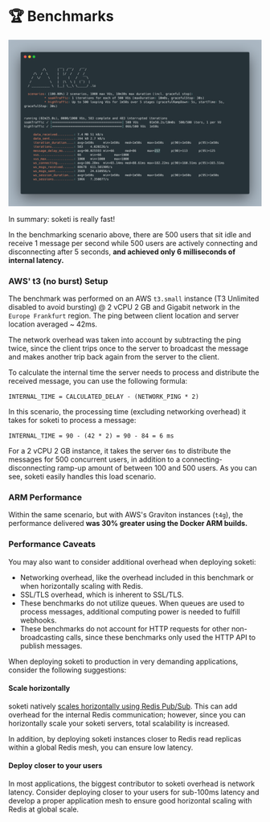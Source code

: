 # 🏆 Benchmarks

![](.gitbook/assets/benchmarks.png)

In summary: soketi is really fast!

In the benchmarking scenario above, there are 500 users that sit idle and receive 1 message per second while 500 users are actively connecting and disconnecting after 5 seconds, **and achieved only 6 milliseconds of internal latency.**

### **AWS' t3 (no burst) Setup**

The benchmark was performed on an AWS `t3.small` instance (T3 Unlimited disabled to avoid bursting) @ 2 vCPU 2 GB and Gigabit network in the `Europe Frankfurt` region. The ping between client location and server location averaged \~ 42ms.

The network overhead was taken into account by subtracting the ping twice, since the client trips once to the server to broadcast the message and makes another trip back again from the server to the client.

To calculate the internal time the server needs to process and distribute the received message, you can use the following formula:

```
INTERNAL_TIME = CALCULATED_DELAY - (NETWORK_PING * 2)
```

In this scenario, the processing time (excluding networking overhead) it takes for soketi to process a message:

```
INTERNAL_TIME = 90 - (42 * 2) = 90 - 84 = 6 ms
```

For a 2 vCPU 2 GB instance, it takes the server `6ms` to distribute the messages for 500 concurrent users, in addition to a connecting-disconnecting ramp-up amount of between 100 and 500 users. As you can see, soketi easily handles this load scenario.

### ARM Performance

Within the same scenario, but with AWS's Graviton instances (`t4g`), the performance delivered **was 30% greater using the Docker ARM builds.**

### Performance Caveats

You may also want to consider additional overhead when deploying soketi:

* Networking overhead, like the overhead included in this benchmark or when horizontally scaling with Redis.
* SSL/TLS overhead, which is inherent to SSL/TLS.
* These benchmarks do not utilize queues. When queues are used to process messages, additional computing power is needed to fulfill webhooks.
* These benchmarks do not account for HTTP requests for other non-broadcasting calls, since these benchmarks only used the HTTP API to publish messages.

When deploying soketi to production in very demanding applications, consider the following suggestions:

#### Scale horizontally

soketi natively [scales horizontally using Redis Pub/Sub](advanced-usage/horizontal-scaling/). This can add overhead for the internal Redis communication; however, since you can horizontally scale your soketi servers, total scalability is increased.

In addition, by deploying soketi instances closer to Redis read replicas within a global Redis mesh, you can ensure low latency.

#### Deploy closer to your users

In most applications, the biggest contributor to soketi overhead is network latency. Consider deploying closer to your users for sub-100ms latency and develop a proper application mesh to ensure good horizontal scaling with Redis at global scale.

